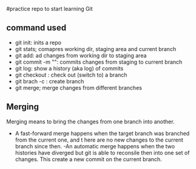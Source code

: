 
#practice repo to start learning Git

## command used
- git init: inits a repo
- git stats; comapres working dir, staging area and current branch
- git add: ad changes from working dir to staging area
- git commit -m "<message>": commits changes from staging to current branch
- git log: show a history (aka log) of commits
- git checkout <branch name>: check out (switch to) a branch
- git brach -c <branch name>:  create branch
- git merge; merge changes from different branches

## Merging
Merging means to bring the changes from one branch into another.

- A fast-forward merge happens when the target branch was branched from the current one, and t here are no new changes to the current branch since then.
-An automatic merge happens when the two histories have diverged but git is able to reconsile then into one set of changes.  This create a new commit on the current branch.


